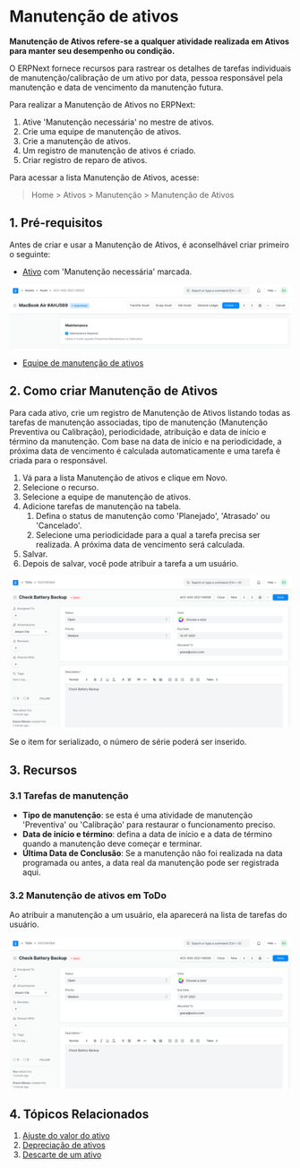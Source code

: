 # Manutenção de ativos



**Manutenção de Ativos refere-se a qualquer atividade realizada em Ativos para manter seu desempenho ou condição.**


O ERPNext fornece recursos para rastrear os detalhes de tarefas individuais de manutenção/calibração de um ativo por data, pessoa responsável pela manutenção e data de vencimento da manutenção futura.


Para realizar a Manutenção de Ativos no ERPNext:


1. Ative 'Manutenção necessária' no mestre de ativos.
2. Crie uma equipe de manutenção de ativos.
3. Crie a manutenção de ativos.
4. Um registro de manutenção de ativos é criado.
5. Criar registro de reparo de ativos.


Para acessar a lista Manutenção de Ativos, acesse:
> Home > Ativos > Manutenção > Manutenção de Ativos


## 1. Pré-requisitos


Antes de criar e usar a Manutenção de Ativos, é aconselhável criar primeiro o seguinte:


* [Ativo](/docs/pt/asset/asset) com 'Manutenção necessária' marcada.


![Asset](/files/maintenance-required.png)
* [Equipe de manutenção de ativos](/docs/pt/asset/asset-maintenance-team)


## 2. Como criar Manutenção de Ativos


Para cada ativo, crie um registro de Manutenção de Ativos listando todas as tarefas de manutenção associadas, tipo de manutenção (Manutenção Preventiva ou Calibração), periodicidade, atribuição e data de início e término da manutenção. Com base na data de início e na periodicidade, a próxima data de vencimento é calculada automaticamente e uma tarefa é criada para o responsável.


1. Vá para a lista Manutenção de ativos e clique em Novo.
2. Selecione o recurso.
3. Selecione a equipe de manutenção de ativos.
4. Adicione tarefas de manutenção na tabela.
	1. Defina o status de manutenção como 'Planejado', 'Atrasado' ou 'Cancelado'.
	2. Selecione uma periodicidade para a qual a tarefa precisa ser realizada. A próxima data de vencimento será calculada.
5. Salvar.
6. Depois de salvar, você pode atribuir a tarefa a um usuário.


![Asset](/files/asset-maintenance.png)


Se o item for serializado, o número de série poderá ser inserido.


## 3. Recursos


### 3.1 Tarefas de manutenção


* **Tipo de manutenção**: se esta é uma atividade de manutenção 'Preventiva' ou 'Calibração' para restaurar o funcionamento preciso.
* **Data de início e término**: defina a data de início e a data de término quando a manutenção deve começar e terminar.
* **Última Data de Conclusão**: Se a manutenção não foi realizada na data programada ou antes, a data real da manutenção pode ser registrada aqui.


### 3.2 Manutenção de ativos em ToDo


Ao atribuir a manutenção a um usuário, ela aparecerá na lista de tarefas do usuário.


![Asset](/files/asset-maintenance.png)


## 4. Tópicos Relacionados


1. [Ajuste do valor do ativo](/docs/pt/asset/asset-value-adjustment)
2. [Depreciação de ativos](/docs/pt/asset/asset-depreciation)
3. [Descarte de um ativo](/docs/pt/asset/scrapping-an-asset)



